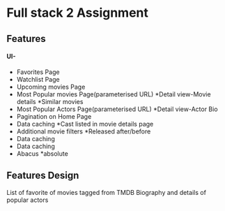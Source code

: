 # Full stack 2 Assignment


## Features
#### UI-

* Favorites Page
* Watchlist Page
* Upcoming movies Page
* Most Popular movies Page(parameterised URL)
    *Detail view-Movie details
    *Similar movies
* Most Popular Actors Page(parameterised URL)
    *Detail view-Actor Bio
* Pagination on Home Page
* Data caching
    *Cast listed in movie details page
* Additional movie filters
    *Released after/before
* Data caching
* Data caching
* Abacus
    *absolute

## Features Design


List of favorite of movies tagged from TMDB
Biography and details of popular actors
